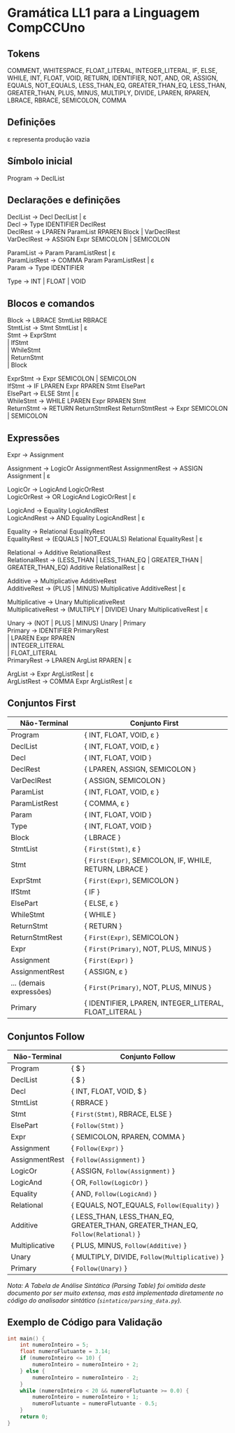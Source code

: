 # Gramática LL1 para a Linguagem CompCCUno

## Tokens
COMMENT, WHITESPACE, FLOAT_LITERAL, INTEGER_LITERAL, IF, ELSE, WHILE, INT, FLOAT, VOID, RETURN, IDENTIFIER, NOT, AND, OR, ASSIGN, EQUALS, NOT_EQUALS, LESS_THAN_EQ, GREATER_THAN_EQ, LESS_THAN, GREATER_THAN, PLUS, MINUS, MULTIPLY, DIVIDE, LPAREN, RPAREN, LBRACE, RBRACE, SEMICOLON, COMMA

## Definições
ε representa produção vazia

## Símbolo inicial
Program → DeclList

## Declarações e definições
DeclList → Decl DeclList | ε  
Decl → Type IDENTIFIER DeclRest  
DeclRest → LPAREN ParamList RPAREN Block | VarDeclRest  
VarDeclRest → ASSIGN Expr SEMICOLON | SEMICOLON  

ParamList → Param ParamListRest | ε  
ParamListRest → COMMA Param ParamListRest | ε  
Param → Type IDENTIFIER  

Type → INT | FLOAT | VOID  

## Blocos e comandos
Block → LBRACE StmtList RBRACE  
StmtList → Stmt StmtList | ε  
Stmt → ExprStmt  
      | IfStmt  
      | WhileStmt  
      | ReturnStmt  
      | Block  

ExprStmt → Expr SEMICOLON | SEMICOLON  
IfStmt → IF LPAREN Expr RPAREN Stmt ElsePart  
ElsePart → ELSE Stmt | ε  
WhileStmt → WHILE LPAREN Expr RPAREN Stmt  
ReturnStmt → RETURN ReturnStmtRest
ReturnStmtRest → Expr SEMICOLON | SEMICOLON

## Expressões
Expr → Assignment  

Assignment → LogicOr AssignmentRest
AssignmentRest → ASSIGN Assignment | ε

LogicOr → LogicAnd LogicOrRest  
LogicOrRest → OR LogicAnd LogicOrRest | ε  

LogicAnd → Equality LogicAndRest  
LogicAndRest → AND Equality LogicAndRest | ε  

Equality → Relational EqualityRest  
EqualityRest → (EQUALS | NOT_EQUALS) Relational EqualityRest | ε  

Relational → Additive RelationalRest  
RelationalRest → (LESS_THAN | LESS_THAN_EQ | GREATER_THAN | GREATER_THAN_EQ) Additive RelationalRest | ε  

Additive → Multiplicative AdditiveRest  
AdditiveRest → (PLUS | MINUS) Multiplicative AdditiveRest | ε  

Multiplicative → Unary MultiplicativeRest  
MultiplicativeRest → (MULTIPLY | DIVIDE) Unary MultiplicativeRest | ε  

Unary → (NOT | PLUS | MINUS) Unary | Primary  
Primary → IDENTIFIER PrimaryRest  
         | LPAREN Expr RPAREN  
         | INTEGER_LITERAL  
         | FLOAT_LITERAL  
PrimaryRest → LPAREN ArgList RPAREN | ε  

ArgList → Expr ArgListRest | ε  
ArgListRest → COMMA Expr ArgListRest | ε

## Conjuntos First

| Não-Terminal      | Conjunto First                                                                                             |
|-------------------|------------------------------------------------------------------------------------------------------------|
| Program           | { INT, FLOAT, VOID, ε }                                                                                    |
| DeclList          | { INT, FLOAT, VOID, ε }                                                                                    |
| Decl              | { INT, FLOAT, VOID }                                                                                       |
| DeclRest          | { LPAREN, ASSIGN, SEMICOLON }                                                                              |
| VarDeclRest       | { ASSIGN, SEMICOLON }                                                                                      |
| ParamList         | { INT, FLOAT, VOID, ε }                                                                                    |
| ParamListRest     | { COMMA, ε }                                                                                               |
| Param             | { INT, FLOAT, VOID }                                                                                       |
| Type              | { INT, FLOAT, VOID }                                                                                       |
| Block             | { LBRACE }                                                                                                 |
| StmtList          | { `First(Stmt)`, ε }                                                                                       |
| Stmt              | { `First(Expr)`, SEMICOLON, IF, WHILE, RETURN, LBRACE }                                                    |
| ExprStmt          | { `First(Expr)`, SEMICOLON }                                                                               |
| IfStmt            | { IF }                                                                                                     |
| ElsePart          | { ELSE, ε }                                                                                                |
| WhileStmt         | { WHILE }                                                                                                  |
| ReturnStmt        | { RETURN }                                                                                                 |
| ReturnStmtRest    | { `First(Expr)`, SEMICOLON }                                                                               |
| Expr              | { `First(Primary)`, NOT, PLUS, MINUS }                                                                     |
| Assignment        | { `First(Expr)` }                                                                                          |
| AssignmentRest    | { ASSIGN, ε }                                                                                              |
| ... (demais expressões) | { `First(Primary)`, NOT, PLUS, MINUS }                                                                     |
| Primary           | { IDENTIFIER, LPAREN, INTEGER_LITERAL, FLOAT_LITERAL }                                                     |

## Conjuntos Follow

| Não-Terminal      | Conjunto Follow                                                                                            |
|-------------------|------------------------------------------------------------------------------------------------------------|
| Program           | { $ }                                                                                                      |
| DeclList          | { $ }                                                                                                      |
| Decl              | { INT, FLOAT, VOID, $ }                                                                                    |
| StmtList          | { RBRACE }                                                                                                 |
| Stmt              | { `First(Stmt)`, RBRACE, ELSE }                                                                            |
| ElsePart          | { `Follow(Stmt)` }                                                                                         |
| Expr              | { SEMICOLON, RPAREN, COMMA }                                                                               |
| Assignment        | { `Follow(Expr)` }                                                                                         |
| AssignmentRest    | { `Follow(Assignment)` }                                                                                   |
| LogicOr           | { ASSIGN, `Follow(Assignment)` }                                                                           |
| LogicAnd          | { OR, `Follow(LogicOr)` }                                                                                  |
| Equality          | { AND, `Follow(LogicAnd)` }                                                                                |
| Relational        | { EQUALS, NOT_EQUALS, `Follow(Equality)` }                                                                 |
| Additive          | { LESS_THAN, LESS_THAN_EQ, GREATER_THAN, GREATER_THAN_EQ, `Follow(Relational)` }                           |
| Multiplicative    | { PLUS, MINUS, `Follow(Additive)` }                                                                        |
| Unary             | { MULTIPLY, DIVIDE, `Follow(Multiplicative)` }                                                             |
| Primary           | { `Follow(Unary)` }                                                                                        |

*Nota: A Tabela de Análise Sintática (Parsing Table) foi omitida deste documento por ser muito extensa, mas está implementada diretamente no código do analisador sintático (`sintatico/parsing_data.py`).*

## Exemplo de Código para Validação

```c
int main() {
    int numeroInteiro = 5;
    float numeroFlutuante = 3.14;
    if (numeroInteiro <= 10) {
        numeroInteiro = numeroInteiro + 2;
    } else {
        numeroInteiro = numeroInteiro - 2;
    }
    while (numeroInteiro < 20 && numeroFlutuante >= 0.0) {
        numeroInteiro = numeroInteiro + 1;
        numeroFlutuante = numeroFlutuante - 0.5;
    }
    return 0;
}
```
